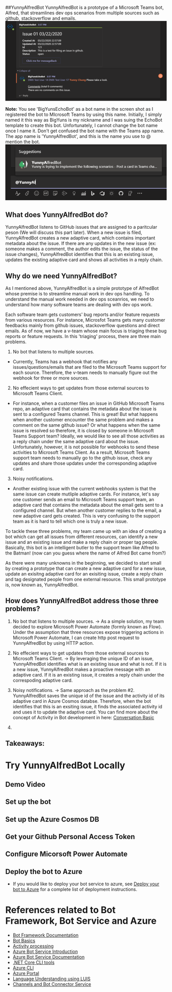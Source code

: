 ﻿##YunnyAlfredBot
YunnyAlfredBot is a prototype of a Microsoft Teams bot, Alfred, that streamlines dev ops scenarios from multiple sources such as github, stackoverflow and emails.
![Image of YunnyAlfredBot](/ReadMeMaterials/YunnyAlfredBot_sample.PNG)

**Note:** You see 'BigYunsEchoBot' as a bot name in the screen shot as I registered the bot to MIcrosoft Teams by using this name. Initially, I simply named it this way as BigYuns is my nickname and I was suing the EchoBot template to create this bot. Unfortunately, I cannot change the bot name once I name it. Don't get confused the bot name with the Teams app name. The app name is 'YunnyAlfredBot', and this is the name you use to @ mention the bot. 
![Mention YunnyAlfredBot](/ReadMeMaterials/YunnyAlfredBot_mention.PNG)

## What does YunnyAlfredBot do? 
YunnyAlfredBot listens to GitHub issues that are assigned to a paritcular peson (We will discuss this part later). When a new issue is filed, YunnyAlfredBot creates a new adaptive card, which contains important metadata about the issue. If there are any updates in the new issue (ex: someone makes a comment, the author edits the issue, the status of the issue changes), YunnyAlfredBot identifies that this is an existing issue, updates the existing adaptive card and shows all activities in a reply chain. 

## Why do we need YunnyAlfredBot?
As I mentioned above, YunnyAlfredBot is a simple prototype of AlfredBot whose premise is to streamline manual work in dev ops handling. To understand the manual work needed in dev ops sceanrios, we need to understand how many software teams are dealing with dev ops work.

Each software team gets customers' bug reports and/or feature requests from various resources. For instance, Microsfot Teams gets many customer feedbacks mainly from github issues, stackoverflow questions and direct emails. As of now, we have a v-team whose main focus is triaging these bug reports or feature requests. In this 'triaging' process, there are three main problems.

1) No bot that listens to multiple sources.
- Currently, Teams has a webhook that notifies any issues/questions/emails that are filed to the Microsoft Teams support for each source. Therefore, the v-team needs to manually figure out the webhook for three or more sources.

2) No effecient ways to get updates from those external sources to Microsoft Teams Client.
- For instance, when a customer files an issue in GitHub Microsoft Teams repo, an adaptive card that contains the metadata about the issue is sent to a configured Teams channel. This is great! But what happens when another customer encounter the same problem and makes a comment on the same github issue? Or what happens when the same issue is resolved so therefore, it is closed by someone in Microsoft Teams Support team? Ideally, we would like to see all those activities as a reply chain under the same adaptive card about the issue. Unfortunately, however, it is not possible for webhooks to send these activities to Microsoft Teams Client. As a result, Microsoft Teams support team needs to manually go to the github issue, check any updates and share those updates under the corresponding adaptive card. 

3) Noisy notifications. 
- Another existing issue with the current webhooks system is that the same issue can create mutliple adaptive cards. For instance, let's say 
one customer sends an email to Microsoft Teams support team, an adaptive card that contains the metadata about the email gets sent to a configured channel. But when another customer replies to the email, a new adaptive card gets created. This is very confusing to the support team as it is hard to tell which one is truly a new issue. 

To tackle these three problems, my team came up with an idea of creating a bot which can get all issues from different resources, can identify a new issue and an existing issue and make a reply chain or proper tag people. Basically, this bot is an intelligent butler to the support team like Alfred to the Batman! (now can you guess where the name of Alfred Bot came from?)  

As there were many unknowns in the beginning, we decided to start small by creating a prototype that can create a new adaptive card for a new issue, update an exisitng adaptive card for an exisiting issue, create a reply chain and tag designated people from one external resource. This small prototype is, now known as, YunnyAlfredBot. 

## How does YunnyAlfredBot address those three problems?
1) No bot that listens to multiple sources.
-> As a simple solution, my team decided to explore Microsoft Power Automate (formly known as Flow). Under the assumption that three resources expose triggering actions in Microsoft Power Automate, I can create http post request to YunnyAlfredBot by using HTTP action. 

2) No effecient ways to get updates from those external sources to Microsoft Teams Client.
-> By leveraging the unique ID of an issue, YunnyAlfredBot identifies what is an existing issue and what is not. If it is a new issue, YunnyAlfredBot makes a proactive message with an adaptive card. If it is an existing issue, it creates a reply chain under the correspoding adaptive card. 

3) Noisy notifications. 
-> Same approach as the problem #2. YunnyAlfredBot saves the unique id of the issue and the activity id of its adaptive card in Azure Cosmos databse. Therefore, when the bot identifies that this is an exsiting issue, it finds the associated activity id and uses it to update the adaptive card. You can find more about the concept of Activity in Bot development in here: [Conversation Basic](https://docs.microsoft.com/en-us/microsoftteams/platform/bots/how-to/conversations/conversation-basics?tabs=dotnet)

3) 
## Takeaways:

# Try YunnyAlfredBot Locally
## Demo Video
## Set up the bot
## Set up the Azure Cosmos DB
## Get your Github Personal Access Token
## Configure Micorsoft Power Automate
## Deploy the bot to Azure
- If you would like to deploy your bot service to azure, see [Deploy your bot to Azure](https://aka.ms/azuredeployment) for a complete list of deployment instructions.

# References related to Bot Framework, Bot Service and Azure
- [Bot Framework Documentation](https://docs.botframework.com)
- [Bot Basics](https://docs.microsoft.com/azure/bot-service/bot-builder-basics?view=azure-bot-service-4.0)
- [Activity processing](https://docs.microsoft.com/en-us/azure/bot-service/bot-builder-concept-activity-processing?view=azure-bot-service-4.0)
- [Azure Bot Service Introduction](https://docs.microsoft.com/azure/bot-service/bot-service-overview-introduction?view=azure-bot-service-4.0)
- [Azure Bot Service Documentation](https://docs.microsoft.com/azure/bot-service/?view=azure-bot-service-4.0)
- [.NET Core CLI tools](https://docs.microsoft.com/en-us/dotnet/core/tools/?tabs=netcore2x)
- [Azure CLI](https://docs.microsoft.com/cli/azure/?view=azure-cli-latest)
- [Azure Portal](https://portal.azure.com)
- [Language Understanding using LUIS](https://docs.microsoft.com/en-us/azure/cognitive-services/luis/)
- [Channels and Bot Connector Service](https://docs.microsoft.com/en-us/azure/bot-service/bot-concepts?view=azure-bot-service-4.0)